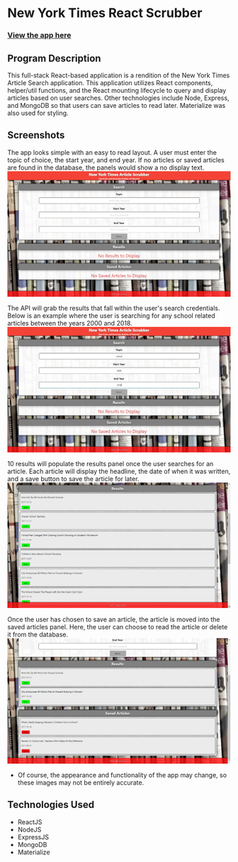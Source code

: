 # New York Times React Scrubber

### [View the app here](https://nty-scrubber-mvang92.herokuapp.com/)

## Program Description
This full-stack React-based application is a rendition of the New York Times Article Search application. This application utilizes
React components, helper/util functions, and the React mounting lifecycle to query and display articles based on user searches.
Other technologies include Node, Express, and MongoDB so that users can save articles to read later. Materialize was also used for styling.

## Screenshots

The app looks simple with an easy to read layout. A user must enter the topic of choice, the start year, and end year. If no articles or saved articles are found in the database, the panels would show a no display text.
![Alt Text](client/public/assets/images/appHome.png)

The API will grab the results that fall within the user's search credentials. Below is an example where the user is searching for any school related articles between the years 2000 and 2018.
![Alt Text](client/public/assets/images/appSearch.png)

10 results will populate the results panel once the user searches for an article. Each article will display the headline, the date of when it was written, and a save button to save the article for later.
![Alt Text](client/public/assets/images/appResults.png)

Once the user has chosen to save an article, the article is moved into the saved articles panel. Here, the user can choose to read the article or delete it from the database. 
![Alt Text](client/public/assets/images/appSave.png)

* Of course, the appearance and functionality of the app may change, so these images may not be entirely accurate.

## Technologies Used
* ReactJS
* NodeJS
* ExpressJS
* MongoDB
* Materialize
